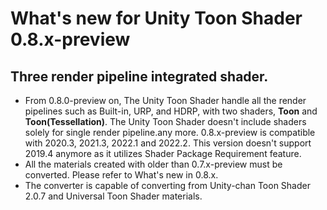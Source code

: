 # What's new for Unity Toon Shader 0.8.x-preview

## Three render pipeline integrated shader.

* From 0.8.0-preview on, The Unity Toon Shader handle all the render pipelines such as Built-in, URP, and HDRP, with two shaders, **Toon** and **Toon(Tessellation)**. The Unity Toon Shader doesn't include shaders solely for single render pipeline.any more.
0.8.x-preview is compatible with 2020.3, 2021.3, 2022.1 and 2022.2. This version doesn't support 2019.4 anymore as it utilizes Shader Package Requirement feature.
* All the materials created with older than 0.7.x-preview must be converted. Please refer to What's new in 0.8.x.
* The converter is capable of converting from Unity-chan Toon Shader 2.0.7 and Universal Toon Shader materials.


